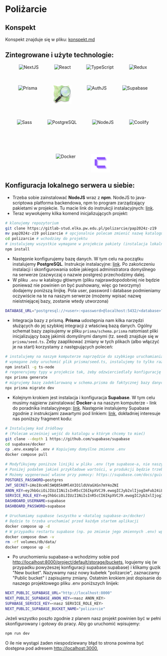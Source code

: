 # Poliżarcie

## Konspekt

Konspekt znajduje się w pliku: [konspekt.md](./konspekt.md)

## Zintegrowane i użyte technologie:

<div style="display: flex; gap: 50px; max-width: 500px; flex-wrap: wrap; justify-content: center;">
  <img src="https://www.vectorlogo.zone/logos/nextjs/nextjs-icon.svg" alt="NextJS" />
  <img src="https://www.vectorlogo.zone/logos/reactjs/reactjs-icon.svg" alt="React" />
  <img src="https://www.vectorlogo.zone/logos/typescriptlang/typescriptlang-icon.svg" alt="TypeScript" />
  <img src="https://www.vectorlogo.zone/logos/js_redux/js_redux-icon.svg" alt="Redux" />
  <img src="https://raw.githubusercontent.com/gilbarbara/logos/refs/heads/main/logos/prisma.svg" height=60 alt="Prisma" />
  <img src="https://raw.githubusercontent.com/walkxcode/dashboard-icons/refs/heads/main/svg/openstreetmap.svg" height=60 alt="OpenStreetMap" />
  <img src="https://authjs.dev/img/etc/logo-sm.webp" height=60 alt="AuthJS" />
  <img src="https://www.vectorlogo.zone/logos/supabase/supabase-icon.svg" alt="Supabase" />
  <img src="https://www.vectorlogo.zone/logos/sass-lang/sass-lang-icon.svg" alt="Sass" />
  <img src="https://www.vectorlogo.zone/logos/postgresql/postgresql-icon.svg" alt="PostgreSQL" />
  <img src="https://www.vectorlogo.zone/logos/nodejs/nodejs-icon.svg" alt="NodeJS" />
  <img src="https://raw.githubusercontent.com/gilbarbara/logos/refs/heads/main/logos/zod.svg" height=60 alt="Coolify" />
  <img src="https://www.vectorlogo.zone/logos/docker/docker-tile.svg" height=60 alt="Docker" />
  <img src="https://raw.githubusercontent.com/walkxcode/dashboard-icons/refs/heads/main/svg/coolify.svg" height=60 alt="Coolify" />
</div>

## Konfiguracja lokalnego serwera u siebie:

- Trzeba sobie zainstalować **NodeJS** wraz z **npm**.
  NodeJS to java-scriptowa platforma backendowa, npm to program zarządzający
  pakietami w projekcie. Tu macie link do instrukcji instalacyjnych: [link](https://nodejs.org/en/download/package-manager).
- Teraz wywołujemy kilka komend inicjalizujących projekt:

```sh
# klonujemy repozytorium
git clone https://gitlab-stud.elka.pw.edu.pl/polizarcie/pap2024z-z19
mv pap2024z-z19 polizarcie # opcjonalnie polecam zmienić nazwę katalogu
cd polizarcie # wchodzimy do projektu
# instalujemy wszystkie wymagane w projekcie pakiety (instalacja lokalna dla projektu)
npm install
```

- Następnie konfigurujemy bazę danych. W tym celu na początku instalujemy **PostgreSQL**. Instrukcje instalacyjne: [link](https://www.postgresql.org/download/). Po zakończeniu instalacji i skonfigurowania sobie jakiegoś administratora domyślnego na serwerze (zazwyczaj o nazwie postgres) przechodzimy dalej.
- W pliku `.env` w katalogu głównym (pliku najprawdopodobniej nie będzie ponieważ nie powinien on być pushowany, więc go tworzymy) dodajemy poniższą linijkę. Pola user, password i database podmieniamy oczywiście na te na naszym serwerze (możemy wpisać nazwę nieistniejącej bazy, zostanie wtedy utworzona)

```sh
DATABASE_URL="postgresql://<user>:<password>@localhost:5432/<database>?schema=public"
```

- Integracja bazy z prismą. **Prisma** udostępnia nam kilka narzędzi służących do jej szybkiej integracji z właściwą bazą danych. Ogólny schemat bazy zapisujemy w pliku `prisma/schema.prisma` natomiast pliki inicjalizujący bazę jakimiś domyślnymi danymi (tz. seed) znajduje się w `prisma/seed.ts`. Żeby zaaplikować zmiany w tych plikach (albo włączyć je na start) korzystamy z następujących poleceń:

```sh
# instalujemy na naszym komputerze naprzędzie do szybkiego uruchamiania plików .ts
# wymagane żeby uruchomić plik prisma/seed.ts, instalujemy to tylko raz.
npm install -g ts-node
# regenerujemy typy w projekcie tak, żeby odzwierciedlały konfigurację schema.prisma
npx prisma generate
# migrujemy bazę zadeklarowaną w schema.prisma do faktycznej bazy danych
npx prisma migrate dev
```

- Kolejnym krokiem jest instalacja i konfiguracja **Supabase**.
  W tym celu musimy najpierw zainstalować **Docker**-a na naszym komputerze - link do poradnika instalacyjnego: [link](https://docs.docker.com/desktop/).
  Następnie instalujemy Supabase zgodnie z instrukcjami zawartymi pod linkiem: [link](https://supabase.com/docs/guides/self-hosting/docker),
  dokładniej interesuje nas poniższy fragment kodu:

```sh
# Instalujemy kod źródłowy
# (Polecam wcześniej wejść do katalogu w którym chcemy to mieć)
git clone --depth 1 https://github.com/supabase/supabase
cd supabase/docker
cp .env.example .env # Kopiujemy domyślne zmienne .env
docker compose pull
```

```sh
# Modyfikujemy poniższe linijki w pliku .env (tym supabase-a, nie naszym!)
# Poniżej podałem jakieś przykładowe wartości, w produkcji będzie trzeba ustawić inne!
# Możemy wygenerować własne przy pomocy: https://supabase.com/docs/guides/self-hosting/docker#generate-api-keys
POSTGRES_PASSWORD=postgres
JWT_SECRET=iHoI8ceNlSWQ85k0Ml4XIO1ldUVaGXGn7mY4oZNI
ANON_KEY=eyJhbGciOiJIUzI1NiIsInR5cCI6IkpXVCJ9.ewogICJyb2xlIjogImFub24iLAogICJpc3MiOiAic3VwYWJhc2UiLAogICJpYXQiOiAxNzM0NjQ5MjAwLAogICJleHAiOiAxODkyNDE1NjAwCn0.cldxy7XXdlWdZFjkGQHsA3dDEzx-lP79dCO43FDCEa0
SERVICE_ROLE_KEY=eyJhbGciOiJIUzI1NiIsInR5cCI6IkpXVCJ9.ewogICJyb2xlIjogInNlcnZpY2Vfcm9sZSIsCiAgImlzcyI6ICJzdXBhYmFzZSIsCiAgImlhdCI6IDE3MzQ2NDkyMDAsCiAgImV4cCI6IDE4OTI0MTU2MDAKfQ.zC2mOmlxiqTbDutERZklO5A17KA8ah7e5lN17TghMS4
DASHBOARD_USERNAME=supabase
DASHBOARD_PASSWORD=supabase
```

```sh
# Uruchamiamy supabase (wszystko w <katalog supabase-a>/docker)
# Będzie to trzeba uruchamiać przed każdym startem aplikacji
docker compose up -d
# W przypadku restartu supabase (np. po zmianie jego zmiennych .env) wpisujemy
docker compose down -v
rm -rf volumes/db/data/
docker compose up -d
```

- Po uruchomieniu supabase-a wchodzimy sobie pod [http://localhost:8000/project/default/storage/buckets](http://localhost:8000/project/default/storage/buckets),
  logujemy się (w przypadku powyżeszej konfiguracji supabase:supabase) i klikamy guzik "New bucket".
  Nazywamy nasz nowy kubełek "polizarcie", zaznaczamy "Public bucket" i zapisujemy zmiany.
  Ostatnim krokiem jest dopisanie do naszego projektowego pliku .env poniższych linijek:

```sh
NEXT_PUBLIC_SUPABASE_URL="http://localhost:8000"
NEXT_PUBLIC_SUPABASE_ANON_KEY=<nasz ANON_KEY>
SUPABASE_SERVICE_KEY=<nasz SERVICE_ROLE_KEY>
NEXT_PUBLIC_SUPABASE_BUCKET_NAME="polizarcie"
```

Jeżeli wszystko poszło zgodnie z planem nasz projekt powinien być w pełni skonfigurowany i gotowy do pracy. Aby go uruchomić wpisujemy:

```sh
npm run dev
```

O ile nie wystąpi żaden niespodziewany błąd to strona powinna być dostępna pod
adresem [http://localhost:3000](http://localhost:3000),
